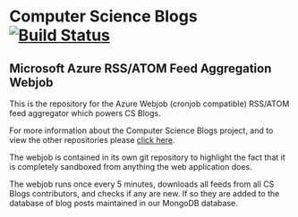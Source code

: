 # Computer Science Blogs [![Build Status](https://travis-ci.org/csblogs/csblogs-feed-aggregator.svg?branch=master)](https://travis-ci.org/csblogs/csblogs-feed-aggregator)
## Microsoft Azure RSS/ATOM Feed Aggregation Webjob

This is the repository for the Azure Webjob (cronjob compatible) RSS/ATOM feed aggregator which powers CS Blogs.

For more information about the Computer Science Blogs project, and to view the other repositories please [click here](https://github.com/csblogs/).

The webjob is contained in its own git repository to highlight the fact that it is completely sandboxed from anything the web application does.

The webjob runs once every 5 minutes, downloads all feeds from all CS Blogs contributors, and checks if any are new. If so they are added to the database of blog posts maintained in our MongoDB database.
